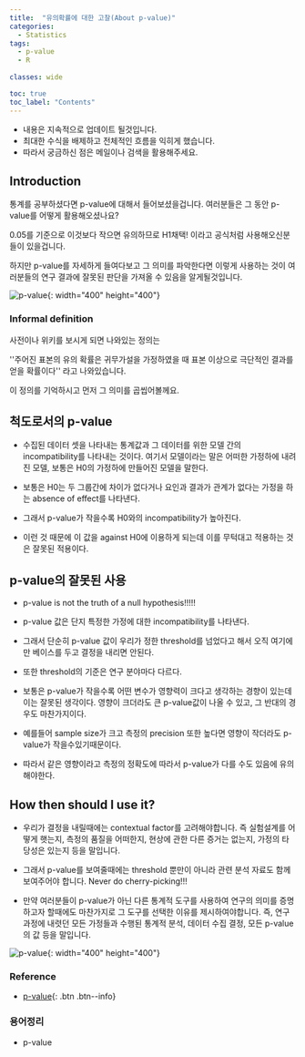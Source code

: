 ```yaml
---
title:  "유의확률에 대한 고찰(About p-value)"
categories:
  - Statistics
tags:
  - p-value
  - R
  
classes: wide

toc: true
toc_label: "Contents"
---
```

* 내용은 지속적으로 업데이트 될것입니다.
* 최대한 수식을 배제하고 전체적인 흐름을 익히게 했습니다.
* 따라서 궁금하신 점은 메일이나 검색을 활용해주세요.

## Introduction

통계를 공부하셨다면 p-value에 대해서 들어보셨을겁니다. 여러분들은 그 동안 p-value를 어떻게 활용해오셨나요? 

0.05를 기준으로 이것보다 작으면 유의하므로 H1채택! 이라고 공식처럼 사용해오신분들이 있을겁니다.

하지만 p-value를 자세하게 들여다보고 그 의미를 파악한다면 이렇게 사용하는 것이 여러분들의 연구 결과에 잘못된 판단을 가져올 수 있음을 알게될것입니다.

![p-value](https://sciencebasedmedicine.org/wp-content/uploads/2017/08/p_value.png "https://sciencebasedmedicine.org/wp-content/uploads/2017/08/p_value.png"){: width="400" height="400"}

### Informal definition
사전이나 위키를 보시게 되면 나와있는 정의는 

''주어진 표본의 유의 확률은 귀무가설을 가정하였을 때 표본 이상으로 극단적인 결과를 얻을 확률이다'' 라고 나와있습니다.

이 정의를 기억하시고 먼저 그 의미를 곱씹어볼께요.

## 척도로서의 p-value

* 수집된 데이터 셋을 나타내는 통계값과 그 데이터를 위한 모델 간의 incompatibility를 나타내는 것이다. 여기서 모델이라는 말은 어떠한 가정하에 내려진 모델, 보통은 H0의 가정하에 만들어진 모델을 말한다.

* 보통은 H0는 두 그룹간에 차이가 없다거나 요인과 결과가 관계가 없다는 가정을 하는 absence of effect를 나타낸다.

* 그래서 p-value가 작을수록 H0와의 incompatibility가 높아진다.

* 이런 것 때문에 이 값을 against  H0에 이용하게 되는데 이를 무턱대고 적용하는 것은 잘못된 적용이다.

## p-value의 잘못된 사용

* p-value is not the truth of a null hypothesis!!!!!

* p-value 값은 단지 특정한 가정에 대한 incompatibility를 나타낸다.

* 그래서 단순히 p-value 값이 우리가 정한 threshold를 넘었다고 해서 오직 여기에만 베이스를 두고 결정을 내리면 안된다.

* 또한 threshold의 기준은 연구 분야마다 다르다.

* 보통은 p-value가 작을수록 어떤 변수가 영향력이 크다고 생각하는 경향이 있는데 이는 잘못된 생각이다. 영향이 크더라도 큰 p-value값이 나올 수 있고, 그 반대의 경우도 마찬가지이다.

* 예를들어 sample size가 크고 측정의 precision 또한 높다면 영향이 작더라도 p-value가 작을수있기때문이다.

* 따라서 같은 영향이라고 측정의 정확도에 따라서 p-value가 다를 수도 있음에 유의해야한다.

## How then should I use it?

* 우리가 결정을 내릴때에는 contextual factor를 고려해야합니다. 즉 실험설계를 어떻게 햇는지, 측정의 품질을 어떠한지, 현상에 관한 다른 증거는 없는지, 가정의 타당성은 있는지 등을 말입니다.

* 그래서 p-value를 보여줄때에는 threshold 뿐만이 아니라 관련 분석 자료도 함께 보여주어야 합니다. Never do cherry-picking!!!

* 만약 여러분들이 p-value가 아닌 다른 통계적 도구를 사용하여 연구의 의미를 증명하고자 할때에도 마찬가지로 그 도구를 선택한 이유를 제시하여야합니다. 즉, 연구과정에 내렷던 모든 가정들과 수행된 통계적 분석, 데이터 수집 결정, 모든 p-value의 값 등을 말입니다.

![p-value](https://upload.wikimedia.org/wikipedia/commons/thumb/3/3a/P-value_in_statistical_significance_testing.svg/400px-P-value_in_statistical_significance_testing.svg.png){: width="400" height="400"}

>
### Reference 
* [p-value](https://ko.wikipedia.org/wiki/%EC%9C%A0%EC%9D%98_%ED%99%95%EB%A5%A0){: .btn .btn--info}

>
### 용어정리 
* p-value
